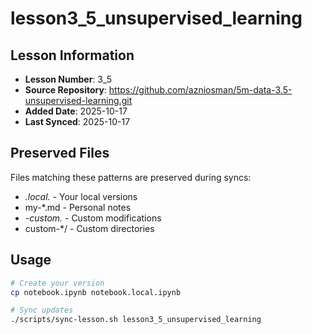 # lesson3_5_unsupervised_learning

## Lesson Information
- **Lesson Number**: 3_5
- **Source Repository**: https://github.com/azniosman/5m-data-3.5-unsupervised-learning.git
- **Added Date**: 2025-10-17
- **Last Synced**: 2025-10-17

## Preserved Files
Files matching these patterns are preserved during syncs:
- *.local.* - Your local versions
- my-*.md - Personal notes
- *-custom.* - Custom modifications
- custom-*/ - Custom directories

## Usage
```bash
# Create your version
cp notebook.ipynb notebook.local.ipynb

# Sync updates
./scripts/sync-lesson.sh lesson3_5_unsupervised_learning
```
